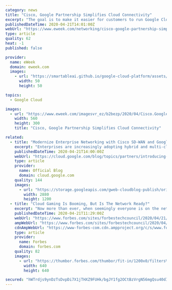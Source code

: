 ```yaml
---
category: news
title: "Cisco, Google Partnership Simplifies Cloud Connectivity"
excerpt: "The goal is to make it easier for customers to run Google Cloud Platform (GCP) on a Cisco network, and this announcement follows the same path. What the heck is an application-centric multi-cloud network fabric? At a high level, it’s an automated solution that makes sure application performance is optimized and secured across the enterprise ..."
publishedDateTime: 2020-04-21T14:01:00Z
webUrl: "https://www.eweek.com/networking/cisco-google-partnership-simplifies-cloud-connectivity"
type: article
quality: 62
heat: -1
published: false

provider:
  name: eWeek
  domain: eweek.com
  images:
    - url: "https://smartableai.github.io/google-cloud-platform/assets/images/organizations/eweek.com-50x50.jpg"
      width: 50
      height: 50

topics:
  - Google Cloud

images:
  - url: "https://www.eweek.com/imagesvr_ez/b2bezp/2020/04/Cisco.Google.logos.jpg?alias=social_image"
    width: 560
    height: 300
    title: "Cisco, Google Partnership Simplifies Cloud Connectivity"

related:
  - title: "Modernize Enterprise Networking with Cisco SD-WAN and Google Cloud"
    excerpt: "Enterprises are increasingly adopting hybrid and multi-cloud to deliver the best experiences for their customers. The network is at the foundation of this transformation, but is getting exponentially more complex to manage, secure, and scale throughout an enterprise footprint that can include multiple"
    publishedDateTime: 2020-04-21T14:00:00Z
    webUrl: "https://cloud.google.com/blog/topics/partners/introducing-cisco-sd-wan-cloud-hub-with-google-cloud/"
    type: article
    provider:
      name: Official Blog
      domain: cloud.google.com
    quality: 144
    images:
      - url: "https://storage.googleapis.com/gweb-cloudblog-publish/original_images/GCP_x_Cisco.jpg"
        width: 2880
        height: 1200
  - title: "Cloud Gaming Is Booming, But Is The Network Ready?"
    excerpt: "Now more than ever, when seemingly everyone is on the network, suddenly confined to their homes, an adaptive network architecture enhanced through edge computing is key to providing enough resources."
    publishedDateTime: 2020-04-21T11:29:00Z
    webUrl: "https://www.forbes.com/sites/forbestechcouncil/2020/04/21/cloud-gaming-is-booming-but-is-the-network-ready/"
    ampWebUrl: "https://www.forbes.com/sites/forbestechcouncil/2020/04/21/cloud-gaming-is-booming-but-is-the-network-ready/amp/"
    cdnAmpWebUrl: "https://www-forbes-com.cdn.ampproject.org/c/s/www.forbes.com/sites/forbestechcouncil/2020/04/21/cloud-gaming-is-booming-but-is-the-network-ready/amp/"
    type: article
    provider:
      name: Forbes
      domain: forbes.com
    quality: 82
    images:
      - url: "https://thumbor.forbes.com/thumbor/fit-in/1200x0/filters%3Aformat%28jpg%29/https%3A%2F%2Fblogs-images.forbes.com%2Fforbestechcouncil%2Ffiles%2F2020%2F04%2Fa-23-2.jpg"
        width: 640
        height: 640

secured: "hWTrdjs9ynDzTsDvpDi7X1jTHXZ9FUHk/bgJY1fg2OCtBzVrgN56mgQsu40dIaeV6nmh1In9nvSKC9rMzzOlq1gRrof4a7WBvJJLj8+2GoHDoXxcQ7NI6NZz4R+cs1CfJzUT4zhGk+GEG92oF7yk7yXpDoZWqf35YeFIXbvFdJOWLNC4wEXWeHSBMgsPTVsbR6ngD8Ql3rG8TEF1g9YzdwunNdXCKuear6ZhVlpu6e8uw3qRdEuY7OFwJ1xMLoBILs2CaWM7pLezRbN3kL/7+G7VND0O22Omq+TtpPFgEfJxTbP3C6JESqzckJ4n0/ttIqPKUHqGFjWZB5dXgMsu596thSNd1EoHv85Z8AzsBtlxYcB2xjFlKLoyh5jIAyqlJGIL2JvLHmNBXJtEKu+TU6qG37SSgq6/C6LenZnFzAlf5PlICnKhH3Z8Y12EYhtGpjvvTXW7omf9fnVMCnt/P96XAZrjl2OIk7O2AEh1sEI=;gCpcmksR5a4DH270lnD3rw=="
---
```



